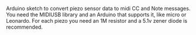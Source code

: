 Arduino sketch to convert piezo sensor data to midi CC and Note messages. You need the MIDIUSB library and an Arduino that supports it, like micro or Leonardo. For each piezo you need an 1M resistor and a 5.1v zener diode is recommended.
